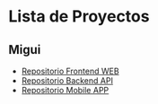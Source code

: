 # Lista de Proyectos

## Migui
- [Repositorio Frontend WEB](https://github.com/LivCodePeru/MiguiWEB)
- [Repositorio Backend API](https://github.com/LivCodePeru/MiguiAPI)
- [Repositorio Mobile APP](https://github.com/LivCodePeru/migui_app)
